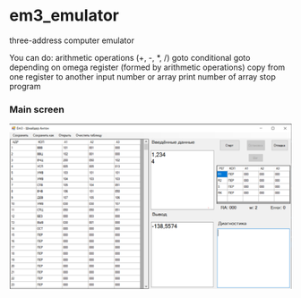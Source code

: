 # em3_emulator
three-address computer emulator

You can do:
  arithmetic operations (+, -, \*, /)
  goto
  conditional goto depending on omega register (formed by arithmetic operations)
  copy from one register to another
  input number or array
  print number of array
  stop program
  
### Main screen
![main screen](img/example.png)
